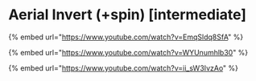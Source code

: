 # Aerial Invert (+spin) \[intermediate]

{% embed url="https://www.youtube.com/watch?v=EmqSldq8SfA" %}

{% embed url="https://www.youtube.com/watch?v=WYUnumhlb30" %}

{% embed url="https://www.youtube.com/watch?v=ii_sW3IvzAo" %}
